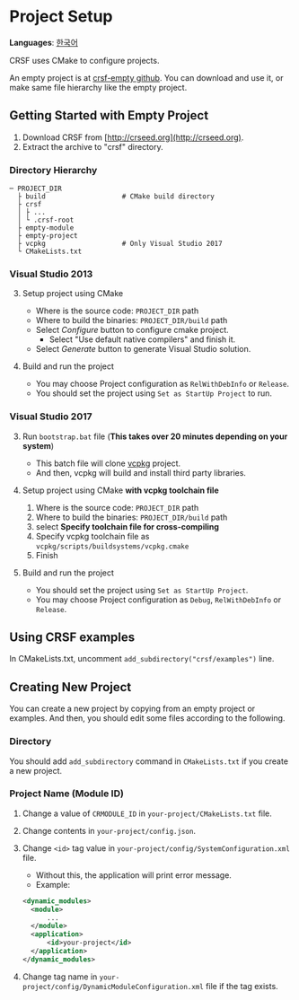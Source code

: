 # Project Setup
**Languages**: [한국어](ko_kr/project_setup.md)

CRSF uses CMake to configure projects.

An empty project is at [crsf-empty github](https://github.com/chic-yukim/crsf-empty).
You can download and use it, or make same file hierarchy like the empty project.



## Getting Started with Empty Project
1. Download CRSF from [http://crseed.org](http://crseed.org).
2. Extract the archive to "crsf" directory.

### Directory Hierarchy
```
─ PROJECT_DIR
  ├ build                   # CMake build directory
  ├ crsf
  │ ├ ...
  │ └ .crsf-root
  ├ empty-module
  ├ empty-project
  ├ vcpkg                   # Only Visual Studio 2017
  └ CMakeLists.txt
```

### Visual Studio 2013
3. Setup project using CMake
   - Where is the source code: `PROJECT_DIR` path
   - Where to build the binaries: `PROJECT_DIR/build` path
   - Select *Configure* button to configure cmake project.
     - Select "Use default native compilers" and finish it.
   - Select *Generate* button to generate Visual Studio solution.

4. Build and run the project
   - You may choose Project configuration as `RelWithDebInfo` or `Release`.
   - You should set the project using `Set as StartUp Project` to run.

### Visual Studio 2017
3. Run `bootstrap.bat` file (**This takes over 20 minutes depending on your system**)
   - This batch file will clone [vcpkg](https://github.com/Microsoft/vcpkg) project.
   - And then, vcpkg will build and install third party libraries.

4. Setup project using CMake **with vcpkg toolchain file**
   1. Where is the source code: `PROJECT_DIR` path
   2. Where to build the binaries: `PROJECT_DIR/build` path
   3. select **Specify toolchain file for cross-compiling**
   4. Specify vcpkg toolchain file as `vcpkg/scripts/buildsystems/vcpkg.cmake`
   5. Finish

5. Build and run the project
   - You should set the project using `Set as StartUp Project`.
   - You may choose Project configuration as `Debug`, `RelWithDebInfo` or `Release`.



## Using CRSF examples
In CMakeLists.txt, uncomment `add_subdirectory("crsf/examples")` line.



## Creating New Project
You can create a new project by copying from an empty project or examples.
And then, you should edit some files according to the following.

### Directory
You should add `add_subdirectory` command in `CMakeLists.txt` if you create a new project.

### Project Name (Module ID)
1. Change a value of `CRMODULE_ID` in `your-project/CMakeLists.txt` file.
2. Change contents in `your-project/config.json`.
3. Change `<id>` tag value in `your-project/config/SystemConfiguration.xml` file.
   - Without this, the application will print error message.
   - Example:
   ```xml
   <dynamic_modules>
     <module>
         ...
     </module>
     <application>
         <id>your-project</id>
     </application>
   </dynamic_modules>
   ```

4. Change tag name in `your-project/config/DynamicModuleConfiguration.xml` file if the tag exists.
